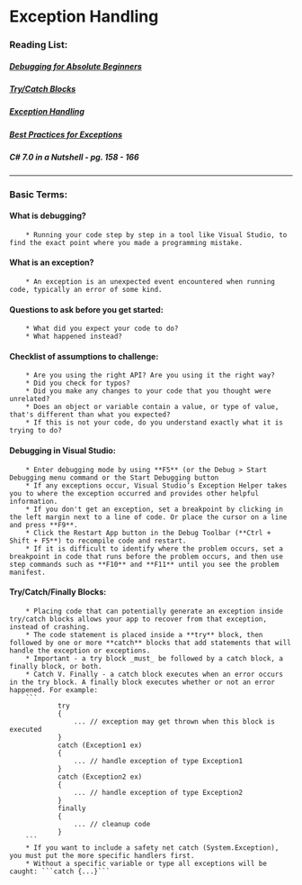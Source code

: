 # Exception Handling

### Reading List:

##### [Debugging for Absolute Beginners](https://docs.microsoft.com/en-us/visualstudio/debugger/debugging-absolute-beginners?view=vs-2019)
##### [Try/Catch Blocks](https://docs.microsoft.com/en-us/dotnet/standard/exceptions/how-to-use-the-try-catch-block-to-catch-exceptions)
##### [Exception Handling](https://docs.microsoft.com/en-us/dotnet/csharp/language-reference/keywords/statement-keywords)
##### [Best Practices for Exceptions](https://docs.microsoft.com/en-us/dotnet/standard/exceptions/best-practices-for-exceptions)
##### C# 7.0 in a Nutshell - pg. 158 - 166

---

### Basic Terms:

#### What is debugging?
        * Running your code step by step in a tool like Visual Studio, to find the exact point where you made a programming mistake. 

#### What is an exception?
        * An exception is an unexpected event encountered when running code, typically an error of some kind. 

#### Questions to ask before you get started:

        * What did you expect your code to do?
        * What happened instead?

#### Checklist of assumptions to challenge:

        * Are you using the right API? Are you using it the right way?
        * Did you check for typos? 
        * Did you make any changes to your code that you thought were unrelated?
        * Does an object or variable contain a value, or type of value, that's different than what you expected?
        * If this is not your code, do you understand exactly what it is trying to do?

#### Debugging in Visual Studio:

        * Enter debugging mode by using **F5** (or the Debug > Start Debugging menu command or the Start Debugging button 
        * If any exceptions occur, Visual Studio’s Exception Helper takes you to where the exception occurred and provides other helpful information.
        * If you don't get an exception, set a breakpoint by clicking in the left margin next to a line of code. Or place the cursor on a line and press **F9**. 
        * Click the Restart App button in the Debug Toolbar (**Ctrl + Shift + F5**) to recompile code and restart.
        * If it is difficult to identify where the problem occurs, set a breakpoint in code that runs before the problem occurs, and then use step commands such as **F10** and **F11** until you see the problem manifest. 

#### Try/Catch/Finally Blocks:

        * Placing code that can potentially generate an exception inside try/catch blocks allows your app to recover from that exception, instead of crashing.
        * The code statement is placed inside a **try** block, then followed by one or more **catch** blocks that add statements that will handle the exception or exceptions. 
        * Important - a try block _must_ be followed by a catch block, a finally block, or both. 
        * Catch V. Finally - a catch block executes when an error occurs in the try block. A finally block executes whether or not an error happened. For example:
        ```
                try
                {
                    ... // exception may get thrown when this block is executed
                }
                catch (Exception1 ex)
                {
                    ... // handle exception of type Exception1
                }
                catch (Exception2 ex)
                {
                    ... // handle exception of type Exception2
                }
                finally
                {
                    ... // cleanup code
                }
        ```
        * If you want to include a safety net catch (System.Exception), you must put the more specific handlers first.
        * Without a specific variable or type all exceptions will be caught: ```catch {...}```



